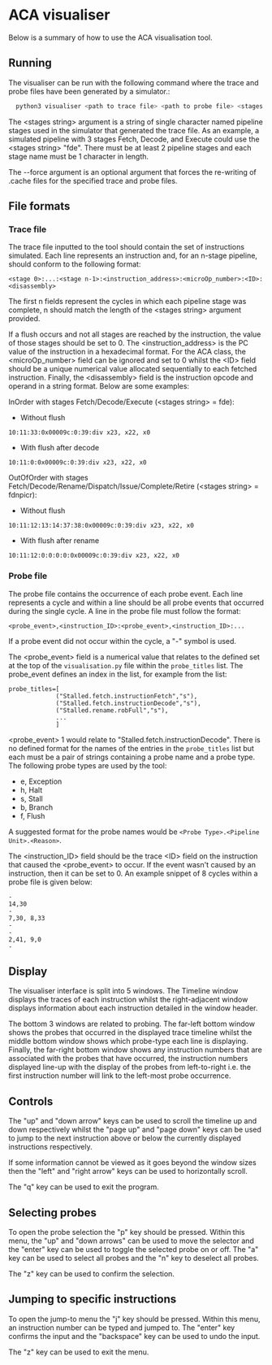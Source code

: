 # ACA visualiser

Below is a summary of how to use the ACA visualisation tool.

## Running
The visualiser can be run with the following command where the trace and probe files have been generated by a simulator.:
```bash
  python3 visualiser <path to trace file> <path to probe file> <stages string> --force
```
 The \<stages string> argument is a string of single character named pipeline stages used in the simulator that generated the trace file. As an example, a simulated pipeline with 3 stages Fetch, Decode, and Execute could use the \<stages string> "fde". There must be at least 2 pipeline stages and each stage name must be 1 character in length.

The --force argument is an optional argument that forces the re-writing of .cache files for the specified trace and probe files.

## File formats
### Trace file
The trace file inputted to the tool should contain the set of instructions simulated. Each line represents an instruction and, for an n-stage pipeline, should conform to the following format:
```
<stage 0>:...:<stage n-1>:<instruction_address>:<microOp_number>:<ID>:<disassembly>
```
The first n fields represent the cycles in which each pipeline stage was complete, n should match the length of the \<stages string> argument provided.

If a flush occurs and not all stages are reached by the instruction, the value of those stages should be set to 0. The \<instruction_address> is the PC value of the instruction in a hexadecimal format. For the ACA class, the \<microOp_number> field can be ignored and set to 0 whilst the \<ID> field should be a unique numerical value allocated sequentially to each fetched instruction. Finally, the \<disassembly> field is the instruction opcode and operand in a string format. Below are some examples:

InOrder with stages Fetch/Decode/Execute (\<stages string> = fde):
- Without flush
```
10:11:33:0x00009c:0:39:div x23, x22, x0
```
- With flush after decode
```
10:11:0:0x00009c:0:39:div x23, x22, x0
```
OutOfOrder with stages Fetch/Decode/Rename/Dispatch/Issue/Complete/Retire (\<stages string> = fdnpicr):
- Without flush
```
10:11:12:13:14:37:38:0x00009c:0:39:div x23, x22, x0
```
- With flush after rename
```
10:11:12:0:0:0:0:0x00009c:0:39:div x23, x22, x0
```
### Probe file
The probe file contains the occurrence of each probe event. Each line represents a cycle and within a line should be all probe events that occurred during the single cycle. A line in the probe file must follow the format:
```
<probe_event>,<instruction_ID>:<probe_event>,<instruction_ID>:...
```
If a probe event did not occur within the cycle, a "-" symbol is used.

The \<probe_event> field is a numerical value that relates to the defined set at the top of the `visualisation.py` file within the `probe_titles` list. The probe_event defines an index in the list, for example from the list:
```
probe_titles=[
             ("Stalled.fetch.instructionFetch","s"),
             ("Stalled.fetch.instructionDecode","s"),
             ("Stalled.rename.robFull","s"),
             ...
             ]
```
\<probe_event> 1 would relate to "Stalled.fetch.instructionDecode". There is no defined format for the names of the entries in the `probe_titles` list but each must be a pair of strings containing a probe name and a probe type. The following probe types are used by the tool:
- e, Exception
- h, Halt
- s, Stall
- b, Branch
- f, Flush

A suggested format for the probe names would be `<Probe Type>.<Pipeline Unit>.<Reason>`.

The \<instruction_ID> field should be the trace \<ID> field on the instruction that caused the \<probe_event> to occur. If the event wasn't caused by an instruction, then it can be set to 0. An example snippet of 8 cycles within a probe file is given below:
```
-
14,30
-
7,30, 8,33
-
-
2,41, 9,0
-
```

## Display
The visualiser interface is split into 5 windows. The Timeline window displays the traces of each instruction whilst the right-adjacent window displays information about each instruction detailed in the window header.

The bottom 3 windows are related to probing. The far-left bottom window shows the probes that occurred in the displayed trace timeline whilst the middle bottom window shows which probe-type each line is displaying. Finally, the far-right bottom window shows any instruction numbers that are associated with the probes that
have occurred, the instruction numbers displayed line-up with the display of the probes from left-to-right i.e. the first instruction number will link to the left-most probe occurrence.

## Controls
The "up" and "down arrow" keys can be used to scroll the timeline up and down respectively whilst the "page up" and "page down" keys can be used to jump to the next instruction above or below the currently displayed instructions respectively.

If some information cannot be viewed as it goes beyond the window sizes then the "left" and "right arrow" keys can be used to horizontally scroll.

The "q" key can be used to exit the program.

## Selecting probes
To open the probe selection the "p" key should be pressed. Within this menu, the "up" and "down arrows" can be used to move the selector and the "enter" key can be used to toggle the selected probe on or off. The "a" key can be used to select all probes and the "n" key to deselect all probes.

The "z" key can be used to confirm the selection.

## Jumping to specific instructions
To open the jump-to menu the "j" key should be pressed. Within this menu, an instruction number can be typed and jumped to. The "enter" key confirms the input and the "backspace" key can be used to undo the input.

The "z" key can be used to exit the menu.

